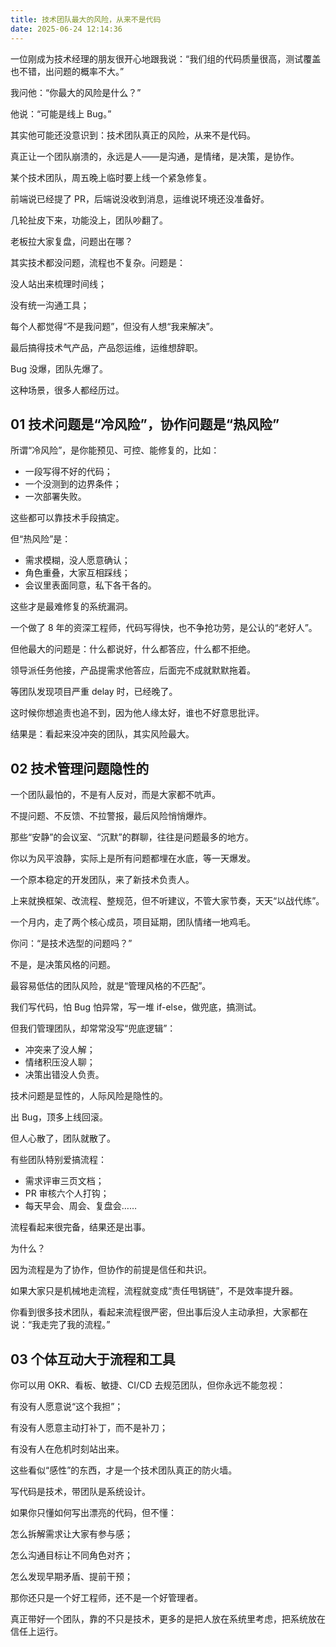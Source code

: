 ```yaml
---
title: 技术团队最大的风险，从来不是代码
date: 2025-06-24 12:14:36
---
```


一位刚成为技术经理的朋友很开心地跟我说：“我们组的代码质量很高，测试覆盖也不错，出问题的概率不大。”

我问他：“你最大的风险是什么？”

他说：“可能是线上 Bug。”

其实他可能还没意识到：技术团队真正的风险，从来不是代码。

真正让一个团队崩溃的，永远是人——是沟通，是情绪，是决策，是协作。

某个技术团队，周五晚上临时要上线一个紧急修复。

前端说已经提了 PR，后端说没收到消息，运维说环境还没准备好。

几轮扯皮下来，功能没上，团队吵翻了。

老板拉大家复盘，问题出在哪？

其实技术都没问题，流程也不复杂。问题是：

没人站出来梳理时间线；

没有统一沟通工具；

每个人都觉得“不是我问题”，但没有人想“我来解决”。

最后搞得技术气产品，产品怨运维，运维想辞职。

Bug 没爆，团队先爆了。

这种场景，很多人都经历过。

## 01 技术问题是“冷风险”，协作问题是“热风险”

所谓“冷风险”，是你能预见、可控、能修复的，比如：

- 一段写得不好的代码；
- 一个没测到的边界条件；
- 一次部署失败。

这些都可以靠技术手段搞定。

但“热风险”是：

- 需求模糊，没人愿意确认；
- 角色重叠，大家互相踩线；
- 会议里表面同意，私下各干各的。

这些才是最难修复的系统漏洞。

一个做了 8 年的资深工程师，代码写得快，也不争抢功劳，是公认的“老好人”。

但他最大的问题是：什么都说好，什么都答应，什么都不拒绝。

领导派任务他接，产品提需求他答应，后面完不成就默默拖着。

等团队发现项目严重 delay 时，已经晚了。

这时候你想追责也追不到，因为他人缘太好，谁也不好意思批评。

结果是：看起来没冲突的团队，其实风险最大。

## 02 技术管理问题隐性的

一个团队最怕的，不是有人反对，而是大家都不吭声。

不提问题、不反馈、不拉警报，最后风险悄悄爆炸。

那些“安静”的会议室、“沉默”的群聊，往往是问题最多的地方。

你以为风平浪静，实际上是所有问题都埋在水底，等一天爆发。

一个原本稳定的开发团队，来了新技术负责人。

上来就换框架、改流程、整规范，但不听建议，不管大家节奏，天天“以战代练”。

一个月内，走了两个核心成员，项目延期，团队情绪一地鸡毛。

你问：“是技术选型的问题吗？”

不是，是决策风格的问题。

最容易低估的团队风险，就是“管理风格的不匹配”。

我们写代码，怕 Bug 怕异常，写一堆 if-else，做兜底，搞测试。

但我们管理团队，却常常没写“兜底逻辑”：

- 冲突来了没人解；
- 情绪积压没人聊；
- 决策出错没人负责。

技术问题是显性的，人际风险是隐性的。

出 Bug，顶多上线回滚。

但人心散了，团队就散了。

有些团队特别爱搞流程：

- 需求评审三页文档；
- PR 审核六个人打钩；
- 每天早会、周会、复盘会……

流程看起来很完备，结果还是出事。

为什么？

因为流程是为了协作，但协作的前提是信任和共识。

如果大家只是机械地走流程，流程就变成“责任甩锅链”，不是效率提升器。

你看到很多技术团队，看起来流程很严密，但出事后没人主动承担，大家都在说：“我走完了我的流程。”

## 03 个体互动大于流程和工具

你可以用 OKR、看板、敏捷、CI/CD 去规范团队，但你永远不能忽视：

有没有人愿意说“这个我担”；

有没有人愿意主动打补丁，而不是补刀；

有没有人在危机时刻站出来。

这些看似“感性”的东西，才是一个技术团队真正的防火墙。

写代码是技术，带团队是系统设计。

如果你只懂如何写出漂亮的代码，但不懂：

怎么拆解需求让大家有参与感；

怎么沟通目标让不同角色对齐；

怎么发现早期矛盾、提前干预；

那你还只是一个好工程师，还不是一个好管理者。

真正带好一个团队，靠的不只是技术，更多的是把人放在系统里考虑，把系统放在信任上运行。